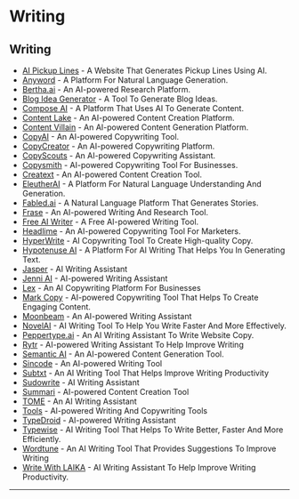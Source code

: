 # Writing

## Writing

* [AI Pickup Lines](https://www.aipickuplines.com/) - A Website That Generates Pickup Lines Using AI.
* [Anyword](https://anyword.com/) - A Platform For Natural Language Generation.
* [Bertha.ai](https://bertha.ai/) - An AI-powered Research Platform.
* [Blog Idea Generator](https://www.usetopic.com/blog-idea-generator) - A Tool To Generate Blog Ideas.
* [Compose AI](https://www.compose.ai/) - A Platform That Uses AI To Generate Content.
* [Content Lake](https://www.contentlake.com/) - An AI-powered Content Creation Platform.
* [Content Villain](https://contentvillain.com/) - An AI-powered Content Generation Platform.
* [CopyAI](https://app.copy.ai) - An AI-powered Copywriting Tool.
* [CopyCreator](https://copycreator.com/) - An AI-powered Copywriting Platform.
* [CopyScouts](https://copyscouts.com/) - An AI-powered Copywriting Assistant.
* [Copysmith](https://copysmith.ai/) - AI-powered Copywriting Tool For Businesses.
* [Creatext](https://www.creatext.ai/) - An AI-powered Content Creation Tool.
* [EleutherAI](https://6b.eleuther.ai/) - A Platform For Natural Language Understanding And Generation.
* [Fabled.ai](https://fabled.ai/welcome) - A Natural Language Platform That Generates Stories.
* [Frase](https://www.frase.io/) - An AI-powered Writing And Research Tool.
* [Free AI Writer](https://simplified.com/ai-writer/) - A Free AI-powered Writing Tool.
* [Headlime](https://headlime.com/features/ai-copywriter) - An AI-powered Copywriting Tool For Marketers.
* [HyperWrite](https://hyperwriteai.com/) - AI Copywriting Tool To Create High-quality Copy.
* [Hypotenuse AI](https://www.hypotenuse.ai/) - A Platform For AI Writing That Helps You In Generating Text.
* [Jasper](https://www.jasper.ai/) - AI Writing Assistant
* [Jenni AI](https://jenni.ai/) - AI-powered Writing Assistant
* [Lex](https://lex.page/) - An AI Copywriting Platform For Businesses
* [Mark Copy](https://www.markcopy.ai/) - AI-powered Copywriting Tool That Helps To Create Engaging Content.
* [Moonbeam](https://www.gomoonbeam.com/) - An AI-powered Writing Assistant
* [NovelAI](https://novelai.net/) - AI Writing Tool To Help You Write Faster And More Effectively.
* [Peppertype.ai](https://www.peppertype.ai/) - An AI Writing Assistant To Write Website Copy.
* [Rytr](https://rytr.me/) - AI-powered Writing Assistant To Help Improve Writing
* [Semantic AI](https://semanticai.app/) - An AI-powered Content Generation Tool.
* [Sincode](https://www.sincode.ai/) - An AI-powered Writing Tool
* [Subtxt](https://subtxt.app/) - An AI Writing Tool That Helps Improve Writing Productivity
* [Sudowrite](https://www.sudowrite.com/) - AI Writing Assistant
* [Summari](https://summari.com/) - AI-powered Content Creation Tool
* [TOME](https://beta.tome.app/) - An AI Writing Assistant
* [Tools](https://app.inkforall.com/tools) - AI-powered Writing And Copywriting Tools
* [TypeDroid](https://typedroid.com/) - AI-powered Writing Assistant
* [Typewise](https://www.typewise.app/desktop) - AI Writing Tool That Helps To Write Better, Faster And More Efficiently.
* [Wordtune](https://www.wordtune.com/) - An AI Writing Tool That Provides Suggestions To Improve Writing
* [Write With LAIKA](https://www.writewithlaika.com/) - AI Writing Assistant To Help Improve Writing Productivity.

***
